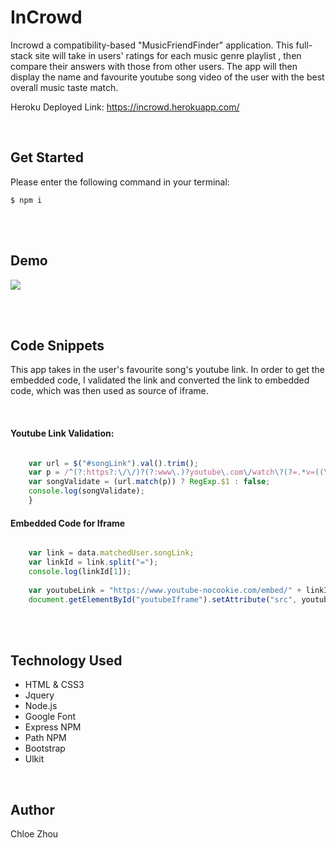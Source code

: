 # InCrowd

Incrowd a compatibility-based "MusicFriendFinder" application. This full-stack site will take in users' ratings for each music genre playlist , then compare their answers with those from other users. The app will then display the name and favourite youtube song video of the user with the best overall music taste match.

Heroku Deployed Link: https://incrowd.herokuapp.com/

<br>



## Get Started
Please enter the following command in your terminal:
```
$ npm i
```

<br>
<br>


## Demo

 ![](app/public/images/demo.gif)

<br>
<br>



## Code Snippets
This app takes in the user's favourite song's youtube link. In order to get the embedded code, I validated the link and converted the link to embedded code, which was then used as source of iframe. 

<br>

#### Youtube Link Validation: 

```JAVASCRIPT

    var url = $("#songLink").val().trim();
    var p = /^(?:https?:\/\/)?(?:www\.)?youtube\.com\/watch\?(?=.*v=((\w|-){11}))(?:\S+)?$/;
    var songValidate = (url.match(p)) ? RegExp.$1 : false;
    console.log(songValidate);
    }
```

#### Embedded Code for Iframe

```JAVASCRIPT

    var link = data.matchedUser.songLink;
    var linkId = link.split("=");
    console.log(linkId[1]);
    
    var youtubeLink = "https://www.youtube-nocookie.com/embed/" + linkId[1];
    document.getElementById("youtubeIframe").setAttribute("src", youtubeLink);
```

<br>
<br>

## Technology Used

* HTML & CSS3
* Jquery
* Node.js
* Google Font
* Express NPM
* Path NPM
* Bootstrap
* Ulkit

<br>

## Author
Chloe Zhou